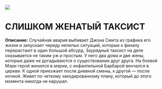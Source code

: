 ![](https://comedytheatre.ru/sites/default/files/styles/perfomance_image/public/performance/2024/Stranica_Taxist_new_0.jpg.webp?itok=TfvSeXOv)
# СЛИШКОМ ЖЕНАТЫЙ ТАКСИСТ
**Описание:** Случайная авария выбивает Джона Смита из графика его жизни и запускает череду нелепых ситуаций, которые к финалу перерастают в один большой абсурд. Заурядный таксист на деле оказывается не таким уж и простым. У него два дома и две жены, которые даже не догадываются о существовании друг друга. На боевой Мэри герой женился в мэрии, с инфантильной Барбарой венчался в церкви. К одной приезжает после дневной смены, к другой — после ночной. Живет по четкому закодированному плану, который до этого момента никогда не нарушал.
